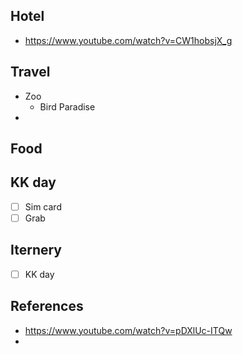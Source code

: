 ## Hotel
- https://www.youtube.com/watch?v=CW1hobsjX_g
## Travel
- Zoo
	- Bird Paradise
- 
## Food
## KK day
 -  [ ] Sim card
 -  [ ] Grab
## Iternery

-  [ ] KK day

## References
- https://www.youtube.com/watch?v=pDXlUc-ITQw
- 